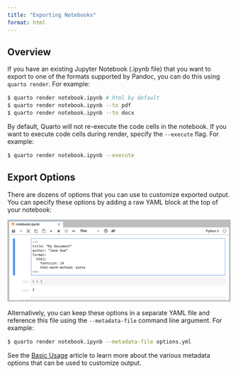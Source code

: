 ```yaml
---
title: "Exporting Notebooks"
format: html
---
```


## Overview

If you have an existing Jupyter Notebook (.ipynb file) that you want to export to one of the formats supported by Pandoc, you can do this using `quarto render`. For example:

``` bash
$ quarto render notebook.ipynb # html by default
$ quarto render notebook.ipynb --to pdf
$ quarto render notebook.ipynb --to docx
```

By default, Quarto will not re-execute the code cells in the notebook. If you want to execute code cells during render, specify the `--execute` flag. For example:

``` bash
$ quarto render notebook.ipynb --execute
```

## Export Options

There are dozens of options that you can use to customize exported output. You can specify these options by adding a raw YAML block at the top of your notebook:

![](images/jupyter-metadata.png)

Alternatively, you can keep these options in a separate YAML file and reference this file using the `--metadata-file` command line argument. For example:

``` bash
$ quarto render notebook.ipynb --metadata-file options.yml
```

See the [Basic Usage](basic-usage.html) article to learn more about the various metadata options that can be used to customize output.
